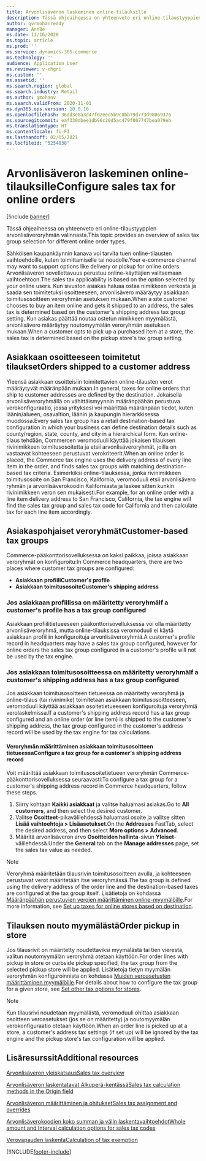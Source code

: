 ```yaml
---
title: Arvonlisäveron laskeminen online-tilauksille
description: Tässä ohjeaiheessa on yhteenveto eri online-tilaustyyppien arvonlisäveroryhmän valinnasta Dynamics 365 Commercessa.
author: gvrmohanreddy
manager: AnnBe
ms.date: 11/16/2020
ms.topic: article
ms.prod: ''
ms.service: dynamics-365-commerce
ms.technology: ''
audience: Application User
ms.reviewer: v-chgri
ms.custom: ''
ms.assetid: ''
ms.search.region: global
ms.search.industry: Retail
ms.author: gmohanv
ms.search.validFrom: 2020-11-01
ms.dyn365.ops.version: 10.0.16
ms.openlocfilehash: 36dd3e8a3d47f02eed5b9c8bb79d773d98069376
ms.sourcegitcommit: eaf330dbee1db96c20d5ac479f007747bea079eb
ms.translationtype: HT
ms.contentlocale: fi-FI
ms.lasthandoff: 02/15/2021
ms.locfileid: "5254838"
---
```

# <a name="configure-sales-tax-for-online-orders"></a><span data-ttu-id="cac45-103">Arvonlisäveron laskeminen online-tilauksille</span><span class="sxs-lookup"><span data-stu-id="cac45-103">Configure sales tax for online orders</span></span>

[!include [banner](includes/banner.md)]

<span data-ttu-id="cac45-104">Tässä ohjeaiheessa on yhteenveto eri online-tilaustyyppien arvonlisäveroryhmän valinnasta.</span><span class="sxs-lookup"><span data-stu-id="cac45-104">This topic provides an overview of sales tax group selection for different online order types.</span></span> 

<span data-ttu-id="cac45-105">Sähköisen kaupankäynnin kanava voi tarvita tuen online-tilausten vaihtoehdoille, kuten toimittamiselle tai noudolle.</span><span class="sxs-lookup"><span data-stu-id="cac45-105">Your e-commerce channel may want to support options like delivery or pickup for online orders.</span></span> <span data-ttu-id="cac45-106">Arvonlisäveron sovellettavuus perustuu online-käyttäjien valitsemaan vaihtoehtoon.</span><span class="sxs-lookup"><span data-stu-id="cac45-106">The sales tax applicability is based on the option selected by your online users.</span></span> <span data-ttu-id="cac45-107">Kun sivuston asiakas haluaa ostaa nimikkeen verkosta ja saada sen toimitetuksi osoitteeseen, arvonlisävero määräytyy asiakkaan toimitusosoitteen veroryhmän asetuksen mukaan.</span><span class="sxs-lookup"><span data-stu-id="cac45-107">When a site customer chooses to buy an item online and gets it shipped to an address, the sales tax is determined based on the customer's shipping address tax group setting.</span></span> <span data-ttu-id="cac45-108">Kun asiakas päättää noutaa ostetun nimikkeen myymälästä, arvonlisävero määräytyy noutomyymälän veroryhmän asetuksen mukaan.</span><span class="sxs-lookup"><span data-stu-id="cac45-108">When a customer opts to pick up a purchased item at a store, the sales tax is determined based on the pickup store's tax group setting.</span></span> 

## <a name="orders-shipped-to-a-customer-address"></a><span data-ttu-id="cac45-109">Asiakkaan osoitteeseen toimitetut tilaukset</span><span class="sxs-lookup"><span data-stu-id="cac45-109">Orders shipped to a customer address</span></span> 

<span data-ttu-id="cac45-110">Yleensä asiakkaan osoitteisiin toimitettavien online-tilausten verot määräytyvät määränpään mukaan.</span><span class="sxs-lookup"><span data-stu-id="cac45-110">In general, taxes for online orders that ship to customer addresses are defined by the destination.</span></span> <span data-ttu-id="cac45-111">Jokaisella arvonlisäveroryhmällä on vähittäismyynnin määränpäähän perustuva verokonfiguraatio, jossa yrityksesi voi määrittää määränpään tiedot, kuten läänin/alueen, osavaltion, läänin ja kaupungin hierarkkisessa muodossa.</span><span class="sxs-lookup"><span data-stu-id="cac45-111">Every sales tax group has a retail destination-based tax configuration in which your business can define destination details such as county/region, state, county, and city in a hierarchical form.</span></span> <span data-ttu-id="cac45-112">Kun online-tilaus tehdään, Commercen veromoduuli käyttää jokaisen tilauksen rivinimikkeen toimitusosoitetta ja etsii arvonlisäveroryhmät, joilla on vastaavat kohteeseen perustuvat verokriteerit.</span><span class="sxs-lookup"><span data-stu-id="cac45-112">When an online order is placed, the Commerce tax engine uses the delivery address of every line item in the order, and finds sales tax groups with matching destination-based tax criteria.</span></span> <span data-ttu-id="cac45-113">Esimerkiksi online-tilauksessa, jonka rivinimikkeen toimitusosoite on San Francisco, Kalifornia, veromoduuli etsii arvonlisävero ryhmän ja arvonlisäverokoodin Kaliforniasta ja laskee sitten kunkin rivinimikkeen veron sen mukaisesti.</span><span class="sxs-lookup"><span data-stu-id="cac45-113">For example, for an online order with a line item delivery address to San Francisco, California, the tax engine will find the sales tax group and sales tax code for California and then calculate tax for each line item accordingly.</span></span>  

## <a name="customer-based-tax-groups"></a><span data-ttu-id="cac45-114">Asiakaspohjaiset veroryhmät</span><span class="sxs-lookup"><span data-stu-id="cac45-114">Customer-based tax groups</span></span>

<span data-ttu-id="cac45-115">Commerce-pääkonttorisovelluksessa on kaksi paikkaa, joissa asiakkaan veroryhmät on konfiguroitu:</span><span class="sxs-lookup"><span data-stu-id="cac45-115">In Commerce headquarters, there are two places where customer tax groups are configured:</span></span>

- <span data-ttu-id="cac45-116">**Asiakkaan profiili**</span><span class="sxs-lookup"><span data-stu-id="cac45-116">**Customer's profile**</span></span>
- <span data-ttu-id="cac45-117">**Asiakkaan toimitusosoite**</span><span class="sxs-lookup"><span data-stu-id="cac45-117">**Customer's shipping address**</span></span>

### <a name="if-a-customers-profile-has-a-tax-group-configured"></a><span data-ttu-id="cac45-118">Jos asiakkaan profiilissa on määritetty veroryhmä</span><span class="sxs-lookup"><span data-stu-id="cac45-118">If a customer's profile has a tax group configured</span></span>

<span data-ttu-id="cac45-119">Asiakkaan profiilitietueeseen pääkonttorisovelluksessa voi olla määritetty arvonlisäveroryhmä, mutta online-tilauksissa veromoduuli ei käytä asiakkaan profiiliin konfiguroituja arvonlisäveroryhmiä.</span><span class="sxs-lookup"><span data-stu-id="cac45-119">A customer's profile record in headquarters may have a sales tax group configured, however for online orders the sales tax group configured in a customer's profile will not be used by the tax engine.</span></span> 

### <a name="if-a-customers-shipping-address-has-a-tax-group-configured"></a><span data-ttu-id="cac45-120">Jos asiakkaan toimitusosoitteessa on määritetty veroryhmä</span><span class="sxs-lookup"><span data-stu-id="cac45-120">If a customer's shipping address has a tax group configured</span></span>

<span data-ttu-id="cac45-121">Jos asiakkaan toimitusosoitteen tietueessa on määritetty veroryhmä ja online-tilaus (tai rivinimike) toimitetaan asiakkaan toimitusosoitteeseen, veromoduuli käyttää asiakkaan osoitetietueeseen konfiguroituja veroryhmiä verolaskelmissa.</span><span class="sxs-lookup"><span data-stu-id="cac45-121">If a customer's shipping address record has a tax group configured and an online order (or line item) is shipped to the customer's shipping address, the tax group configured in the customer's address record will be used by the tax engine for tax calculations.</span></span>

#### <a name="configure-a-tax-group-for-a-customers-shipping-address-record"></a><span data-ttu-id="cac45-122">Veroryhmän määrittäminen asiakkaan toimitusosoitteen tietueessa</span><span class="sxs-lookup"><span data-stu-id="cac45-122">Configure a tax group for a customer's shipping address record</span></span>

<span data-ttu-id="cac45-123">Voit määrittää asiakkaan toimitusosoitetietueen veroryhmän Commerce-pääkonttorisovelluksessa seuraavasti:</span><span class="sxs-lookup"><span data-stu-id="cac45-123">To configure a tax group for a customer's shipping address record in Commerce headquarters, follow these steps.</span></span>

1. <span data-ttu-id="cac45-124">Siirry kohtaan **Kaikki asiakkaat** ja valitse haluamasi asiakas.</span><span class="sxs-lookup"><span data-stu-id="cac45-124">Go to **All customers**, and then select the desired customer.</span></span> 
1. <span data-ttu-id="cac45-125">Valitse **Osoitteet**-pikavälilehdessä haluamasi osoite ja valitse sitten **Lisää vaihtoehtoja \> Lisäasetukset**.</span><span class="sxs-lookup"><span data-stu-id="cac45-125">On the **Addresses** FastTab, select the desired address, and then select **More options \> Advanced**.</span></span> 
1. <span data-ttu-id="cac45-126">Määritä arvonlisäveron arvo **Osoitteiden hallinta**-sivun **Yleiset**-välilehdessä.</span><span class="sxs-lookup"><span data-stu-id="cac45-126">Under the **General** tab on the **Manage addresses** page, set the sales tax value as needed.</span></span>

> [!NOTE]
> <span data-ttu-id="cac45-127">Veroryhmä määritetään tilausrivin toimitusosoitteen avulla, ja kohteeseen perustuvat verot määritetään itse veroryhmässä.</span><span class="sxs-lookup"><span data-stu-id="cac45-127">The tax group is defined using the delivery address of the order line and the destination-based taxes are configured at the tax group itself.</span></span> <span data-ttu-id="cac45-128">Lisätietoja on kohdassa [Määränpäähän perustuvien verojen määrittäminen online-myymälöille](https://docs.microsoft.com/dynamicsax-2012/appuser-itpro/set-up-taxes-for-online-stores-based-on-destination).</span><span class="sxs-lookup"><span data-stu-id="cac45-128">For more information, see [Set up taxes for online stores based on destination](https://docs.microsoft.com/dynamicsax-2012/appuser-itpro/set-up-taxes-for-online-stores-based-on-destination).</span></span>

## <a name="order-pickup-in-store"></a><span data-ttu-id="cac45-129">Tilauksen nouto myymälästä</span><span class="sxs-lookup"><span data-stu-id="cac45-129">Order pickup in store</span></span>

<span data-ttu-id="cac45-130">Jos tilausrivit on määritetty noudettaviksi myymälästä tai tien vierestä, valitun noutomyymälän veroryhmä otetaan käyttöön.</span><span class="sxs-lookup"><span data-stu-id="cac45-130">For order lines with pickup in store or curbside pickup specified, the tax group from the selected pickup store will be applied.</span></span> <span data-ttu-id="cac45-131">Lisätietoja tietyn myymälän veroryhmän konfiguroinnista on kohdassa [Muiden veroasetusten määrittäminen myymälöille](https://docs.microsoft.com/dynamicsax-2012/appuser-itpro/set-other-tax-options-for-stores).</span><span class="sxs-lookup"><span data-stu-id="cac45-131">For details about how to configure the tax group for a given store, see [Set other tax options for stores](https://docs.microsoft.com/dynamicsax-2012/appuser-itpro/set-other-tax-options-for-stores).</span></span>

> [!NOTE]
> <span data-ttu-id="cac45-132">Kun tilausrivi noudetaan myymälästä, veromoduuli ohittaa asiakkaan osoitteen veroasetukset (jos se on määritetty) ja noutomyymälän verokonfiguraatio otetaan käyttöön.</span><span class="sxs-lookup"><span data-stu-id="cac45-132">When an order line is picked up at a store, a customer's address tax settings (if set up) will be ignored by the tax engine and the pickup store's tax configuration will be applied.</span></span> 

## <a name="additional-resources"></a><span data-ttu-id="cac45-133">Lisäresurssit</span><span class="sxs-lookup"><span data-stu-id="cac45-133">Additional resources</span></span>

[<span data-ttu-id="cac45-134">Arvonlisäveron yleiskatsaus</span><span class="sxs-lookup"><span data-stu-id="cac45-134">Sales tax overview</span></span>](https://docs.microsoft.com/dynamics365/finance/general-ledger/indirect-taxes-overview?toc=/dynamics365/commerce/toc.json) 

[<span data-ttu-id="cac45-135">Arvonlisäveron laskentatavat Alkuperä-kentässä</span><span class="sxs-lookup"><span data-stu-id="cac45-135">Sales tax calculation methods in the Origin field</span></span>](https://docs.microsoft.com/dynamics365/finance/general-ledger/sales-tax-calculation-methods-origin-field?toc=/dynamics365/commerce/toc.json) 

[<span data-ttu-id="cac45-136">Arvonlisäveron määrittäminen ja ohitukset</span><span class="sxs-lookup"><span data-stu-id="cac45-136">Sales tax assignment and overrides</span></span>](https://docs.microsoft.com/dynamics365/supply-chain/procurement/tasks/sales-tax-assignment-overrides?toc=/dynamics365/commerce/toc.json) 

[<span data-ttu-id="cac45-137">Arvonlisäverokoodien koko summan ja välin laskentavaihtoehdot</span><span class="sxs-lookup"><span data-stu-id="cac45-137">Whole amount and Interval calculation options for sales tax codes</span></span>](https://docs.microsoft.com/dynamics365/finance/general-ledger/whole-amount-interval-options-sales-tax-codes?toc=/dynamics365/commerce/toc.json) 

[<span data-ttu-id="cac45-138">Verovapauden laskenta</span><span class="sxs-lookup"><span data-stu-id="cac45-138">Calculation of tax exemption</span></span>](tax-exempt-price-inclusive.md) 



[!INCLUDE[footer-include](../includes/footer-banner.md)]